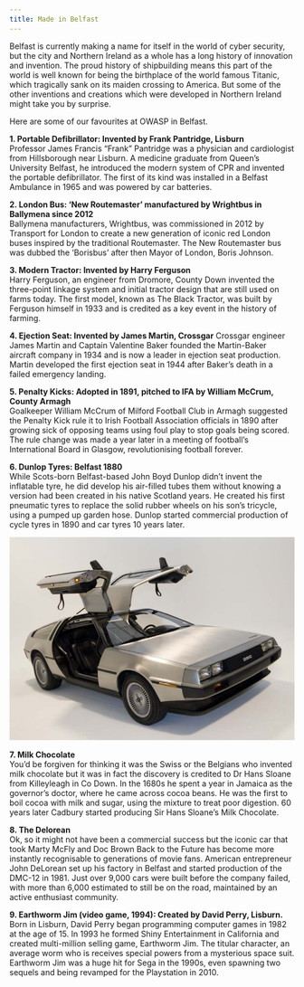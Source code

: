 ```yaml
---
title: Made in Belfast
---
```


Belfast is currently making a name for itself in the world of cyber security, but the city and Northern Ireland as a whole has a long history of innovation and invention. The proud history of shipbuilding means this part of the world is well known for being the birthplace of the world famous Titanic, which tragically sank on its maiden crossing to America. But some of the other inventions and creations which were developed in Northern Ireland might take you by surprise. 

<!--more-->

Here are some of our favourites at OWASP in Belfast.

**1. Portable Defibrillator: Invented by Frank Pantridge, Lisburn**  
Professor James Francis “Frank” Pantridge was a physician and cardiologist from Hillsborough near Lisburn. A medicine graduate from Queen’s University Belfast, he introduced the modern system of CPR and invented the portable defibrillator.  The first of its kind was installed in a Belfast Ambulance in 1965 and was powered by car batteries.

**2. London Bus: ‘New Routemaster’ manufactured by Wrightbus in Ballymena since 2012**  
Ballymena manufacturers, Wrightbus, was commissioned in 2012 by Transport for London to create a new generation of iconic red London buses inspired by the traditional Routemaster.  The New Routemaster bus was dubbed the ‘Borisbus’ after then Mayor of London, Boris Johnson.

**3. Modern Tractor: Invented by Harry Ferguson**  
Harry Ferguson, an engineer from Dromore, County Down invented the three-point linkage system and initial tractor design that are still used on farms today.  The first model, known as The Black Tractor, was built by Ferguson himself in 1933 and is credited as a key event in the history of farming.

**4. Ejection Seat: Invented by James Martin, Crossgar** 
Crossgar engineer James Martin and Captain Valentine Baker founded the Martin-Baker aircraft company in 1934 and is now a leader in ejection seat production. Martin developed the first ejection seat in 1944 after Baker’s death in a failed emergency landing.

**5. Penalty Kicks: Adopted in 1891, pitched to IFA by William McCrum, County Armagh**  
Goalkeeper William McCrum of Milford Football Club in Armagh suggested the Penalty Kick rule it to Irish Football Association officials in 1890 after growing sick of opposing teams using foul play to stop goals being scored. The rule change was made a year later in a meeting of football’s International Board in Glasgow, revolutionising football forever.

**6. Dunlop Tyres: Belfast 1880**  
While Scots-born Belfast-based John Boyd Dunlop didn’t invent the inflatable tyre, he did develop his air-filled tubes them without knowing a version had been created in his native Scotland years.  He created his first pneumatic tyres to replace the solid rubber wheels on his son’s tricycle, using a pumped up garden hose. Dunlop started commercial production of cycle tyres in 1890 and car tyres 10 years later.

<div class="blog-sidebar-images">
<img src="/assets/images/belfast-blog/Delorean_DMC-12_side.jpg">
</div>

**7. Milk Chocolate**  
You’d be forgiven for thinking it was the Swiss or the Belgians who invented milk chocolate but it was in fact the discovery is credited to Dr Hans Sloane from Killeyleagh in Co Down. In the 1680s he spent a year in Jamaica as the governor’s doctor, where he came across cocoa beans. He was the first to boil cocoa with milk and sugar, using the mixture to treat poor digestion. 60 years later Cadbury started producing Sir Hans Sloane’s Milk Chocolate.

**8. The Delorean**  
Ok, so it might not have been a commercial success but the iconic car that took Marty McFly and Doc Brown Back to the Future has become more instantly recognisable to generations of movie fans. American entrepreneur John DeLorean set up his factory in Belfast and started production of the DMC-12 in 1981. Just over 9,000 cars were built before the company failed, with more than 6,000 estimated to still be on the road, maintained by an active enthusiast community.

**9. Earthworm Jim (video game, 1994): Created by David Perry, Lisburn.**  
Born in Lisburn, David Perry began programming computer games in 1982 at the age of 15. In 1993 he formed Shiny Entertainment in California and created multi-million selling game, Earthworm Jim. The titular character, an average worm who is receives special powers from a mysterious space suit. Earthworm Jim was a huge hit for Sega in the 1990s, even spawning two sequels and being revamped for the Playstation in 2010. 
